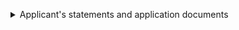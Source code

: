 <p><div class='width-50'>

<details class="govuk-details">       <summary class="govuk-details__summary">Applicant's statements and application documents</summary>       <div class="govuk-details__text"><details class="govuk-details">       <summary class="govuk-details__summary">Application statement</summary>       <div class="govuk-details__text"><dl class="govuk-summary-list"><div class="govuk-summary-list__row">     <dt class="govuk-summary-list__key">Uploaded by</dt>     <dd class="govuk-summary-list__value">user@test.com</dd></div><div class="govuk-summary-list__row">     <dt class="govuk-summary-list__key">Date and time uploaded</dt>     <dd class="govuk-summary-list__value">2:22pm, 4 May 2021</dd></div><div class="govuk-summary-list__row">     <dt class="govuk-summary-list__key">Document name</dt>     <dd class="govuk-summary-list__value">supportingDoc1 conf hmcts</dd></div></dl></div></details></div></details>

</div></p>
